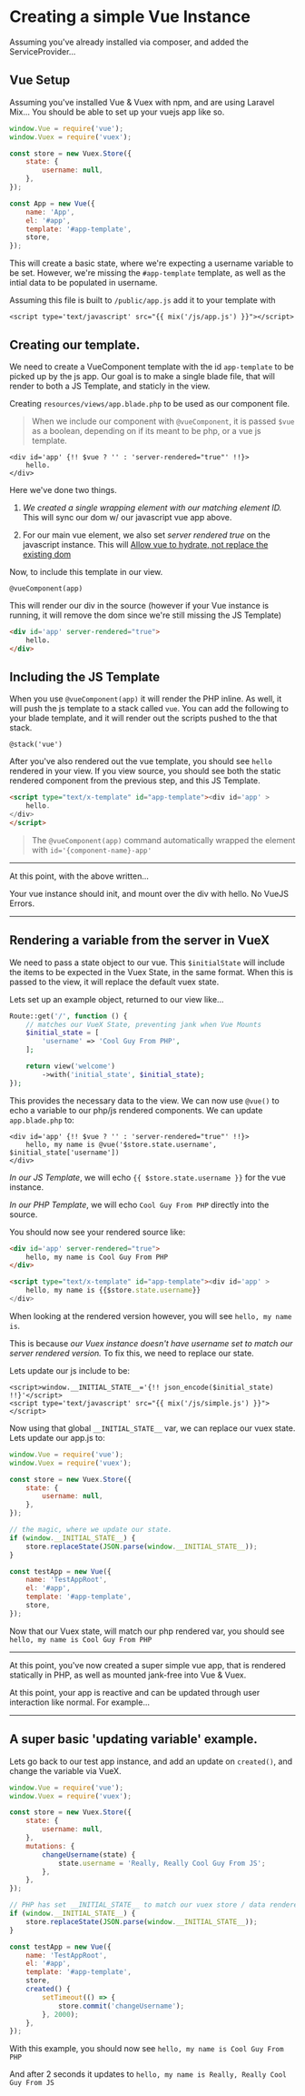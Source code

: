 # Creating a simple Vue Instance

Assuming you've already installed via composer, and added the ServiceProvider...

## Vue Setup

Assuming you've installed Vue & Vuex with npm, and are using Laravel Mix... You should be able to set up your vuejs app like so.

```js
window.Vue = require('vue');
window.Vuex = require('vuex');

const store = new Vuex.Store({
	state: {
		username: null,
	},
});

const App = new Vue({
	name: 'App',
	el: '#app',
	template: '#app-template',
	store,
});
```

This will create a basic state, where we're expecting a username variable to be set. However, we're missing the `#app-template` template, as well as the intial data to be populated in username.

Assuming this file is built to `/public/app.js` add it to your template with

```blade
<script type='text/javascript' src="{{ mix('/js/app.js') }}"></script>
```


## Creating our template.

We need to create a VueComponent template with the id `app-template` to be picked up by the js app. Our goal is to make a single blade file, that will render to both a JS Template, and staticly in the view.

Creating `resources/views/app.blade.php` to be used as our component file.

> When we include our component with `@vueComponent`, it is passed `$vue` as a boolean, depending on if its meant to be php, or a vue js template.

```blade
<div id='app' {!! $vue ? '' : 'server-rendered="true"' !!}>
	hello.
</div>
```

Here we've done two things.

1. *We created a single wrapping element with our matching element ID.* This will sync our dom w/ our javascript vue app above.

2. For our main vue element, we also set *server rendered true* on the javascript instance. This will [Allow vue to hydrate, not replace the existing dom](https://github.com/vuejs/vue-ssr-docs/blob/master/en/hydration.md)

Now, to include this template in our view.

```blade
@vueComponent(app)
```

This will render our div in the source (however if your Vue instance is running, it will remove the dom since we're still missing the JS Template) 

```html
<div id='app' server-rendered="true">
	hello.
</div>
```

## Including the JS Template

When you use `@vueComponent(app)` it will render the PHP inline. As well, it will push the js template to a stack called `vue`. You can add the following to your blade template, and it will render out the scripts pushed to the that stack.

```blade
@stack('vue')
```

After you've also rendered out the vue template, you should see `hello` rendered in your view. If you view source, you should see both the static rendered component from the previous step, and this JS Template.

```html
<script type="text/x-template" id="app-template"><div id='app' >
	hello.
</div>
</script>
```

> The `@vueComponent(app)` command automatically wrapped the element with `id='{component-name}-app'`



---

At this point, with the above written...

Your vue instance should init, and mount over the div with hello. No VueJS Errors.

---

## Rendering a variable from the server in VueX

We need to pass a state object to our vue. This `$initialState` will include the items to be expected in the Vuex State, in the same format. When this is passed to the view, it will replace the default vuex state.

Lets set up an example object, returned to our view like...

```php
Route::get('/', function () {
    // matches our VueX State, preventing jank when Vue Mounts
    $initial_state = [
        'username' => 'Cool Guy From PHP',
    ];

    return view('welcome')
        ->with('initial_state', $initial_state);
});
```
This provides the necessary data to the view. We can now use `@vue()` to echo a variable to our php/js rendered components. We can update `app.blade.php` to:

```blade
<div id='app' {!! $vue ? '' : 'server-rendered="true"' !!}>
	hello, my name is @vue('$store.state.username', $initial_state['username'])
</div>
```

*In our JS Template*, we will echo `{{ $store.state.username }}` for the vue instance.

*In our PHP Template*, we will echo `Cool Guy From PHP` directly into the source.

You should now see your rendered source like:

```html
<div id='app' server-rendered="true">
	hello, my name is Cool Guy From PHP
</div>

<script type="text/x-template" id="app-template"><div id='app' >
	hello, my name is {{$store.state.username}}
</div>
```

When looking at the rendered version however, you will see `hello, my name is`.

This is because *our Vuex instance doesn't have username set to match our server rendered version.* To fix this, we need to replace our state.

Lets update our js include to be:

```blade
<script>window.__INITIAL_STATE__='{!! json_encode($initial_state) !!}'</script>
<script type='text/javascript' src="{{ mix('/js/simple.js') }}"></script>
```

Now using that global `__INITIAL_STATE__` var, we can replace our vuex state. Lets update our app.js to:

```js
window.Vue = require('vue');
window.Vuex = require('vuex');

const store = new Vuex.Store({
	state: {
		username: null,
	},
});

// the magic, where we update our state.
if (window.__INITIAL_STATE__) {
	store.replaceState(JSON.parse(window.__INITIAL_STATE__));
}

const testApp = new Vue({
	name: 'TestAppRoot',
	el: '#app',
	template: '#app-template',
	store,
});

```

Now that our Vuex state, will match our php rendered var, you should see `hello, my name is Cool Guy From PHP`


---

At this point, you've now created a super simple vue app, that is rendered statically in PHP, as well as mounted jank-free into Vue & Vuex.

At this point, your app is reactive and can be updated through user interaction like normal. For example...

---

## A super basic 'updating variable' example.

Lets go back to our test app instance, and add an update on `created()`, and change the variable via VueX.

```js
window.Vue = require('vue');
window.Vuex = require('vuex');

const store = new Vuex.Store({
	state: {
		username: null,
	},
	mutations: {
		changeUsername(state) {
			state.username = 'Really, Really Cool Guy From JS';
		},
	},
});

// PHP has set __INITIAL_STATE__ to match our vuex store / data rendered live.
if (window.__INITIAL_STATE__) {
	store.replaceState(JSON.parse(window.__INITIAL_STATE__));
}

const testApp = new Vue({
	name: 'TestAppRoot',
	el: '#app',
	template: '#app-template',
	store,
	created() {
		setTimeout(() => {
			store.commit('changeUsername');
		}, 2000);
	},
});
```
With this example, you should now see `hello, my name is Cool Guy From PHP`

And after 2 seconds it updates to `hello, my name is Really, Really Cool Guy From JS`
















